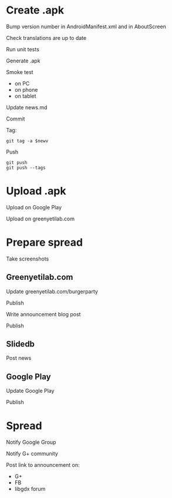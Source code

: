 # Create .apk

Bump version number in AndroidManifest.xml and in AboutScreen

Check translations are up to date

Run unit tests

Generate .apk

Smoke test
- on PC
- on phone
- on tablet

Update news.md

Commit

Tag:

    git tag -a $newv

Push

    git push
    git push --tags

# Upload .apk

Upload on Google Play

Upload on greenyetilab.com

# Prepare spread

Take screenshots

## Greenyetilab.com

Update greenyetilab.com/burgerparty

Publish

Write announcement blog post

Publish

## Slidedb

Post news

## Google Play

Update Google Play

Publish

# Spread

Notify Google Group

Notify G+ community

Post link to announcement on:
- G+
- FB
- libgdx forum
